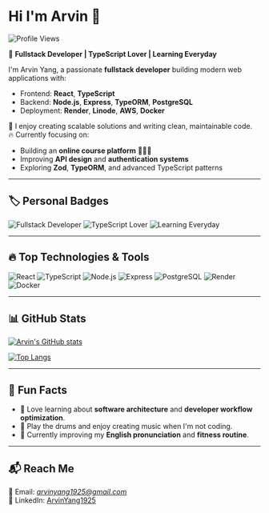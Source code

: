 # Hi I'm Arvin 👋

![Profile Views](https://komarev.com/ghpvc/?username=ArvinYang1925&color=blue&style=flat)

🎯 **Fullstack Developer | TypeScript Lover | Learning Everyday**

I'm Arvin Yang, a passionate **fullstack developer** building modern web applications with:

- Frontend: **React**, **TypeScript**
- Backend: **Node.js**, **Express**, **TypeORM**, **PostgreSQL**
- Deployment: **Render**, **Linode**, **AWS**, **Docker**

🔎 I enjoy creating scalable solutions and writing clean, maintainable code.  
🔥 Currently focusing on:

- Building an **online course platform** 🧑🏻‍💻
- Improving **API design** and **authentication systems**
- Exploring **Zod**, **TypeORM**, and advanced TypeScript patterns

---

## 🏷 Personal Badges

![Fullstack Developer](https://img.shields.io/badge/Role-Fullstack_Developer-blueviolet)
![TypeScript Lover](https://img.shields.io/badge/TypeScript-Lover-3178C6)
![Learning Everyday](https://img.shields.io/badge/Learning-Everyday-yellowgreen)

---

## 🔥 Top Technologies & Tools

![React](https://img.shields.io/badge/-React-61DAFB?logo=react&logoColor=black)
![TypeScript](https://img.shields.io/badge/-TypeScript-3178C6?logo=typescript&logoColor=white)
![Node.js](https://img.shields.io/badge/-Node.js-339933?logo=node.js&logoColor=white)
![Express](https://img.shields.io/badge/-Express-000000?logo=express&logoColor=white)
![PostgreSQL](https://img.shields.io/badge/-PostgreSQL-336791?logo=postgresql&logoColor=white)
![Render](https://img.shields.io/badge/-Render-46E3B7?logo=render&logoColor=black)
![Docker](https://img.shields.io/badge/-Docker-2496ED?logo=docker&logoColor=white)

---

## 📊 GitHub Stats

[![Arvin's GitHub stats](https://github-readme-stats.vercel.app/api?username=ArvinYang1925&show_icons=true&theme=radical)](https://github.com/ArvinYang1925)

[![Top Langs](https://github-readme-stats.vercel.app/api/top-langs/?username=ArvinYang1925&layout=compact&theme=radical)](https://github.com/ArvinYang1925)

---

## 🎸 Fun Facts

- 🧠 Love learning about **software architecture** and **developer workflow optimization**.
- 🥁 Play the drums and enjoy creating music when I'm not coding.
- 🌱 Currently improving my **English pronunciation** and **fitness routine**.

---

## 📬 Reach Me

📧 Email: *arvinyang1925@gmail.com*  
💼 LinkedIn: [ArvinYang1925](https://www.linkedin.com/in/ArvinYang1925)
